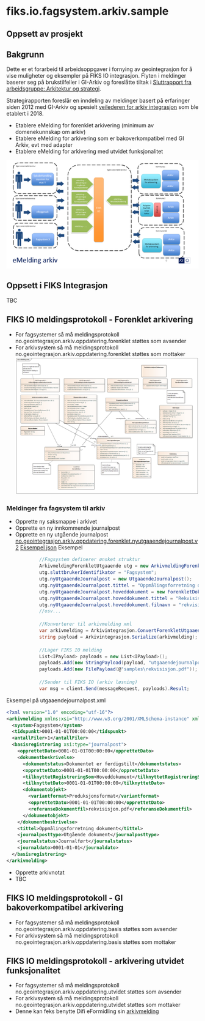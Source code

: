 # fiks.io.fagsystem.arkiv.sample

## Oppsett av prosjekt

## Bakgrunn
Dette er et forarbeid til arbeidsoppgaver i fornying av geointegrasjon for å vise muligheter og eksempler på FIKS IO integrasjon.
Flyten i meldinger baserer seg på brukstilfeller i GI-Arkiv og foreslåtte tiltak i [Sluttrapport fra arbeidsgruppe: Arkitektur og strategi](http://geointegrasjon.no/sluttrapport-fra-arbeidsgruppe-arkitektur-og-strategi/). 

Strategirapporten foreslår en inndeling av meldinger basert på erfaringer siden 2012 med GI-Arkiv og spesielt [veilederen for arkiv integrasjon](http://geointegrasjon.no/arkiv/veileder-arkiv/veileder-arkiv-for-leverandor-av-klientsystem/veileder-for-gi-arkiv-integrasjon/) som ble etablert i 2018.

- Etablere eMelding for forenklet arkivering (minimum av domenekunnskap om arkiv)
- Etablere eMelding for arkivering som er bakoverkompatibel med GI Arkiv, evt med adapter
- Etablere eMelding for arkivering med utvidet funksjonalitet

![Skisse overordnet arkitektur](ks.fiks.io.fagsystem.arkiv.sample/doc/eMeldingArkiv.png)

 ## Oppsett i FIKS Integrasjon
TBC

## FIKS IO meldingsprotokoll - Forenklet arkivering
- For fagsystemer så må meldingsprotokoll no.geointegrasjon.arkiv.oppdatering.forenklet støttes som avsender
- For arkivsystem så må meldingsprotokoll no.geointegrasjon.arkiv.oppdatering.forenklet støttes som mottaker
![Forenklet datamodell](ks.fiks.io.fagsystem.arkiv.sample/doc/datamodellforenklet.png)

### Meldinger fra fagsystem til arkiv
- Opprette ny saksmappe i arkivet
- Opprette en ny innkommende journalpost
- Opprette en ny utgående journalpost [no.geointegrasjon.arkiv.oppdatering.forenklet.nyutgaaendejournalpost.v2](ks.fiks.io.fagsystem.arkiv.sample/schema/no.geointegrasjon.arkiv.oppdatering.forenklet.arkivmeldingforenklet.v2.schema.json) [Eksempel json](ks.fiks.io.fagsystem.arkiv.sample/samples/utgaaendejournalpost.json)
Eksempel
```csharp
            //Fagsystem definerer ønsket struktur
            ArkivmeldingForenkletUtgaaende utg = new ArkivmeldingForenkletUtgaaende();
            utg.sluttbrukerIdentifikator = "Fagsystem";
            utg.nyUtgaaendeJournalpost = new UtgaaendeJournalpost();
            utg.nyUtgaaendeJournalpost.tittel = "Oppmålingsforretning dokument";
            utg.nyUtgaaendeJournalpost.hoveddokument = new ForenkletDokument();
            utg.nyUtgaaendeJournalpost.hoveddokument.tittel = "Rekvisisjon av oppmålingsforretning";
            utg.nyUtgaaendeJournalpost.hoveddokument.filnavn = "rekvisisjon.pdf";
            //osv...

            //Konverterer til arkivmelding xml
            var arkivmelding = Arkivintegrasjon.ConvertForenkletUtgaaendeToArkivmelding(utg);
            string payload = Arkivintegrasjon.Serialize(arkivmelding);

            //Lager FIKS IO melding
            List<IPayload> payloads = new List<IPayload>();
            payloads.Add(new StringPayload(payload, "utgaaendejournalpost.xml"));
            payloads.Add(new FilePayload(@"samples\rekvisisjon.pdf"));

            //Sender til FIKS IO (arkiv løsning)
            var msg = client.Send(messageRequest, payloads).Result;

```
Eksempel på utgaaendejournalpost.xml
```xml
<?xml version="1.0" encoding="utf-16"?>
<arkivmelding xmlns:xsi="http://www.w3.org/2001/XMLSchema-instance" xmlns:xsd="http://www.w3.org/2001/XMLSchema" xmlns="http://www.arkivverket.no/standarder/noark5/arkivmelding">
  <system>Fagsystem</system>
  <tidspunkt>0001-01-01T00:00:00</tidspunkt>
  <antallFiler>1</antallFiler>
  <basisregistrering xsi:type="journalpost">
    <opprettetDato>0001-01-01T00:00:00</opprettetDato>
    <dokumentbeskrivelse>
      <dokumentstatus>Dokumentet er ferdigstilt</dokumentstatus>
      <opprettetDato>0001-01-01T00:00:00</opprettetDato>
      <tilknyttetRegistreringSom>Hoveddokument</tilknyttetRegistreringSom>
      <tilknyttetDato>0001-01-01T00:00:00</tilknyttetDato>
      <dokumentobjekt>
        <variantformat>Produksjonsformat</variantformat>
        <opprettetDato>0001-01-01T00:00:00</opprettetDato>
        <referanseDokumentfil>rekvisisjon.pdf</referanseDokumentfil>
      </dokumentobjekt>
    </dokumentbeskrivelse>
    <tittel>Oppmålingsforretning dokument</tittel>
    <journalposttype>Utgående dokument</journalposttype>
    <journalstatus>Journalført</journalstatus>
    <journaldato>0001-01-01</journaldato>
  </basisregistrering>
</arkivmelding>
```
- Opprette arkivnotat
- TBC

## FIKS IO meldingsprotokoll - GI bakoverkompatibel arkivering
- For fagsystemer så må meldingsprotokoll no.geointegrasjon.arkiv.oppdatering.basis støttes som avsender
- For arkivsystem så må meldingsprotokoll no.geointegrasjon.arkiv.oppdatering.basis støttes som mottaker

## FIKS IO meldingsprotokoll - arkivering utvidet funksjonalitet
- For fagsystemer så må meldingsprotokoll no.geointegrasjon.arkiv.oppdatering.utvidet støttes som avsender
- For arkivsystem så må meldingsprotokoll no.geointegrasjon.arkiv.oppdatering.utvidet støttes som mottaker
- Denne kan feks benytte Difi eFormidling sin [arkivmelding](https://difi.github.io/felleslosninger/eformidling_nm_arkivmeldingen.html)
